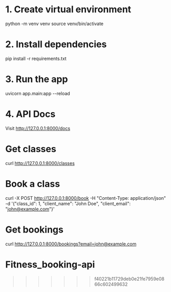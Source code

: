 
# 1. Create virtual environment
python -m venv venv
source venv/bin/activate

# 2. Install dependencies
pip install -r requirements.txt

# 3. Run the app
uvicorn app.main:app --reload

# 4. API Docs
Visit http://127.0.0.1:8000/docs
# Get classes
curl http://127.0.0.1:8000/classes

# Book a class
curl -X POST http://127.0.0.1:8000/book -H "Content-Type: application/json" \
     -d '{"class_id": 1, "client_name": "John Doe", "client_email": "john@example.com"}'

# Get bookings
curl http://127.0.0.1:8000/bookings?email=john@example.com

# Fitness_booking-api
>>>>>>> f40221b11729deb0e21fe7959e0866c602499632

